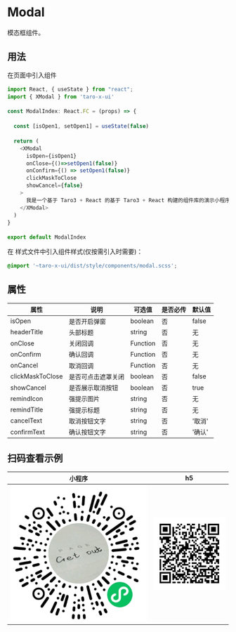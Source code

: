 # Modal

模态框组件。

## 用法

在页面中引入组件

```js
import React, { useState } from "react";
import { XModal } from 'taro-x-ui'

const ModalIndex: React.FC = (props) => {

  const [isOpen1, setOpen1] = useState(false)

  return (
    <XModal
      isOpen={isOpen1}
      onClose={()=>setOpen1(false)}
      onConfirm={() => setOpen1(false)}
      clickMaskToClose
      showCancel={false}
    >
      我是一个基于 Taro3 + React 的基于 Taro3 + React 构建的组件库的演示小程序。
    </XModal>
  )
}

export default ModalIndex
```

在 样式文件中引入组件样式(仅按需引入时需要)：

```css
@import '~taro-x-ui/dist/style/components/modal.scss';
```

## 属性

| 属性  | 说明     | 可选值   | 是否必传 | 默认值 |
|-------|----------|--------|----------|--------|
| isOpen | 是否开启弹窗 | boolean | 否       | false   |
| headerTitle | 头部标题 | string | 否       | 无   |
| onClose | 关闭回调 | Function | 否       | 无   |
| onConfirm | 确认回调 | Function | 否       | 无   |
| onCancel | 取消回调 | Function | 否       | 无   |
| clickMaskToClose | 是否可点击遮罩关闭 | boolean | 否 | false |
| showCancel | 是否展示取消按钮 | boolean | 否 | true |
| remindIcon | 强提示图片 | string | 否 | 无 |
| remindTitle | 强提示标题 | string | 否 | 无 |
| cancelText | 取消按钮文字 | string | 否 | '取消' |
| confirmText | 确认按钮文字 | string | 否 | '确认' |

## 扫码查看示例

| 小程序                                          | h5                                          |
|-------------------------------------------------|---------------------------------------------|
| ![小程序](./_media/qrcode_pages_modal_index.png) | ![h5](./_media/qrcode_demo_h5_modal.png) |
